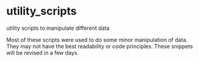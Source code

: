 utility_scripts
===============

utility scripts to manipulate different data

Most of these scripts were used to do some minor manipulation of data. They may not have the best readability or code principles.
These snippets will be revised in a few days.
